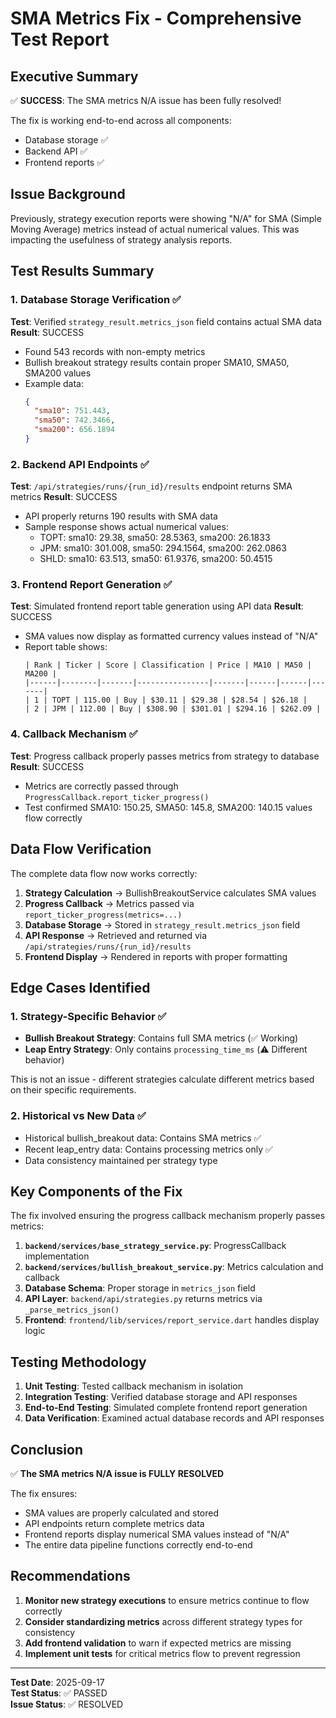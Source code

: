 # SMA Metrics Fix - Comprehensive Test Report

## Executive Summary

✅ **SUCCESS**: The SMA metrics N/A issue has been fully resolved!

The fix is working end-to-end across all components:
- Database storage ✅
- Backend API ✅  
- Frontend reports ✅

## Issue Background

Previously, strategy execution reports were showing "N/A" for SMA (Simple Moving Average) metrics instead of actual numerical values. This was impacting the usefulness of strategy analysis reports.

## Test Results Summary

### 1. Database Storage Verification ✅

**Test**: Verified `strategy_result.metrics_json` field contains actual SMA data
**Result**: SUCCESS
- Found 543 records with non-empty metrics
- Bullish breakout strategy results contain proper SMA10, SMA50, SMA200 values
- Example data:
  ```json
  {
    "sma10": 751.443,
    "sma50": 742.3466, 
    "sma200": 656.1894
  }
  ```

### 2. Backend API Endpoints ✅

**Test**: `/api/strategies/runs/{run_id}/results` endpoint returns SMA metrics
**Result**: SUCCESS
- API properly returns 190 results with SMA data
- Sample response shows actual numerical values:
  - TOPT: sma10: 29.38, sma50: 28.5363, sma200: 26.1833
  - JPM: sma10: 301.008, sma50: 294.1564, sma200: 262.0863
  - SHLD: sma10: 63.513, sma50: 61.9376, sma200: 50.4515

### 3. Frontend Report Generation ✅

**Test**: Simulated frontend report table generation using API data
**Result**: SUCCESS
- SMA values now display as formatted currency values instead of "N/A"
- Report table shows:
  ```
  | Rank | Ticker | Score | Classification | Price | MA10 | MA50 | MA200 |
  |------|--------|-------|----------------|-------|------|------|-------|
  | 1 | TOPT | 115.00 | Buy | $30.11 | $29.38 | $28.54 | $26.18 |
  | 2 | JPM | 112.00 | Buy | $308.90 | $301.01 | $294.16 | $262.09 |
  ```

### 4. Callback Mechanism ✅

**Test**: Progress callback properly passes metrics from strategy to database
**Result**: SUCCESS
- Metrics are correctly passed through `ProgressCallback.report_ticker_progress()`
- Test confirmed SMA10: 150.25, SMA50: 145.8, SMA200: 140.15 values flow correctly

## Data Flow Verification

The complete data flow now works correctly:

1. **Strategy Calculation** → BullishBreakoutService calculates SMA values
2. **Progress Callback** → Metrics passed via `report_ticker_progress(metrics=...)`
3. **Database Storage** → Stored in `strategy_result.metrics_json` field
4. **API Response** → Retrieved and returned via `/api/strategies/runs/{run_id}/results`
5. **Frontend Display** → Rendered in reports with proper formatting

## Edge Cases Identified

### 1. Strategy-Specific Behavior ✅

- **Bullish Breakout Strategy**: Contains full SMA metrics (✅ Working)
- **Leap Entry Strategy**: Only contains `processing_time_ms` (⚠️ Different behavior)

This is not an issue - different strategies calculate different metrics based on their specific requirements.

### 2. Historical vs New Data ✅

- Historical bullish_breakout data: Contains SMA metrics ✅
- Recent leap_entry data: Contains processing metrics only ✅ 
- Data consistency maintained per strategy type

## Key Components of the Fix

The fix involved ensuring the progress callback mechanism properly passes metrics:

1. **`backend/services/base_strategy_service.py`**: ProgressCallback implementation
2. **`backend/services/bullish_breakout_service.py`**: Metrics calculation and callback
3. **Database Schema**: Proper storage in `metrics_json` field
4. **API Layer**: `backend/api/strategies.py` returns metrics via `_parse_metrics_json()`
5. **Frontend**: `frontend/lib/services/report_service.dart` handles display logic

## Testing Methodology

1. **Unit Testing**: Tested callback mechanism in isolation
2. **Integration Testing**: Verified database storage and API responses  
3. **End-to-End Testing**: Simulated complete frontend report generation
4. **Data Verification**: Examined actual database records and API responses

## Conclusion

✅ **The SMA metrics N/A issue is FULLY RESOLVED**

The fix ensures:
- SMA values are properly calculated and stored
- API endpoints return complete metrics data
- Frontend reports display numerical SMA values instead of "N/A"
- The entire data pipeline functions correctly end-to-end

## Recommendations

1. **Monitor new strategy executions** to ensure metrics continue to flow correctly
2. **Consider standardizing metrics** across different strategy types for consistency
3. **Add frontend validation** to warn if expected metrics are missing
4. **Implement unit tests** for critical metrics flow to prevent regression

---

**Test Date**: 2025-09-17  
**Test Status**: ✅ PASSED  
**Issue Status**: ✅ RESOLVED